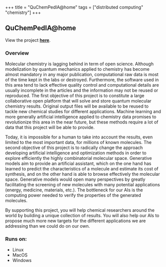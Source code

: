 +++
title = "QuChemPedIA@home"
tags = ["distributed computing" "chemistry"]
+++

## QuChemPedIA@home

View the project [**here**](https://quchempedia.univ-angers.fr/athome/).

### Overview

Molecular chemistry is lagging behind in term of open science. Although modelization by quantum mechanics applied to chemistry has become almost mandatory in any major publication, computational raw data is most of the time kept in the labs or destroyed. Furthermore, the software used in this area tend to lack effective quality control and computational details are usually incomplete in the articles and the information may not be reused or reproduced. The first objective of this project is to constitute a large collaborative open platform that will solve and store quantum molecular chemistry results. Original output files will be available to be reused to tackle new chemical studies for different applications. Machine learning and more generally artificial intelligence applied to chemistry data promises to revolutionize this area in the near future, but these methods require a lot of data that this project will be able to provide.

Today, it is impossible for a human to take into account the results, even limited to the most important data, for millions of known molecules. The second objective of this project is to radically change the approach developing artificial intelligence and optimization methods in order to explore efficiently the highly combinatorial molecular space. Generative models aim to provide an artificial assistant, which on the one hand has learned to predict the characteristics of a molecule and estimate its cost of synthesis, and on the other hand is able to browse effectively the molecular space. Generative models would open many perspectives by greatly facilitating the screening of new molecules with many potential applications (energy, medicine, materials, etc.). The bottleneck for our AIs is the computing power needed to verify the properties of the generated molecules.

By supporting this project, you will help chemical researchers around the world by building a unique collection of results. You will also help our AIs to propose much more new targets for the different applications we are addressing than we could do on our own.

### Runs on:
- Linux
- MacOS
- Windows
